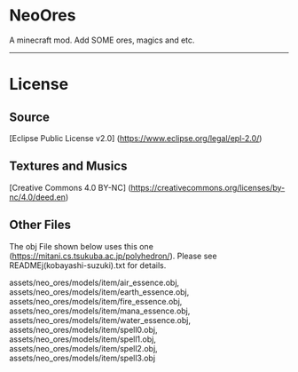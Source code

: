 # NeoOres
A minecraft mod. Add SOME ores, magics and etc.

----
# License
## Source 
[Eclipse Public License v2.0] (https://www.eclipse.org/legal/epl-2.0/)
## Textures and Musics
[Creative Commons 4.0 BY-NC] (https://creativecommons.org/licenses/by-nc/4.0/deed.en)
## Other Files
The obj File shown below uses this one (https://mitani.cs.tsukuba.ac.jp/polyhedron/). Please see READMEj(kobayashi-suzuki).txt for details.

assets/neo_ores/models/item/air_essence.obj, assets/neo_ores/models/item/earth_essence.obj, assets/neo_ores/models/item/fire_essence.obj, 
assets/neo_ores/models/item/mana_essence.obj, assets/neo_ores/models/item/water_essence.obj, assets/neo_ores/models/item/spell0.obj, 
assets/neo_ores/models/item/spell1.obj, assets/neo_ores/models/item/spell2.obj, assets/neo_ores/models/item/spell3.obj 
